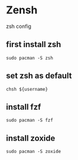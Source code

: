 # Zensh

zsh config

## first install zsh

`sudo pacman -S zsh`

## set zsh as default

`chsh ${username}`

## install fzf

`sudo pacman -S fzf`

## install zoxide

`sudo pacman -S zoxide`
